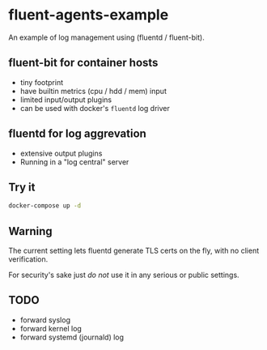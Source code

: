 # fluent-agents-example

An example of log management using (fluentd / fluent-bit).

## fluent-bit for container hosts

- tiny footprint
- have builtin metrics (cpu / hdd / mem) input
- limited input/output plugins
- can be used with docker's `fluentd` log driver

## fluentd for log aggrevation

- extensive output plugins
- Running in a "log central" server

## Try it

```sh
docker-compose up -d
```

## Warning

The current setting lets fluentd generate TLS certs on the fly, with no client verification.

For security's sake just *do not* use it in any serious or public settings.

## TODO

- forward syslog
- forward kernel log
- forward systemd (journald) log
